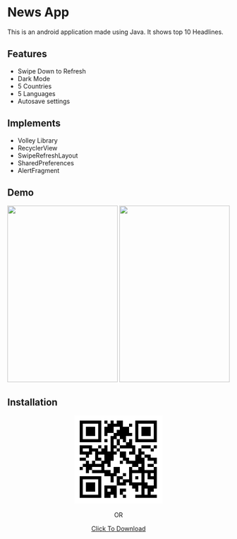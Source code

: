 # News App
This is an android application made using Java. It shows top 10 Headlines.

## Features
- Swipe Down to Refresh
- Dark Mode
- 5 Countries
- 5 Languages
- Autosave settings

## Implements
- Volley Library
- RecyclerView
- SwipeRefreshLayout
- SharedPreferences
- AlertFragment

## Demo
<p align="center">
  <img src="https://i.ibb.co/Xpgpsg4/newsapp1.gif" height=400px width=250px>
  <img src="https://i.ibb.co/9pqwYFt/newsapp2.gif" height=400px width=250px>
</p>


## Installation
<p align="center">
  <img width="200" src="NewsApp.png" alt="News App" title="Scan to Download">
</p>
<p align="center">
  OR
</p>
<p align="center">
   <a href="https://drive.google.com/uc?id=17yp0PyYLM-KTbi7LgGyS8xmd2vKucRvr&export=download">Click To Download</a>
</p>
